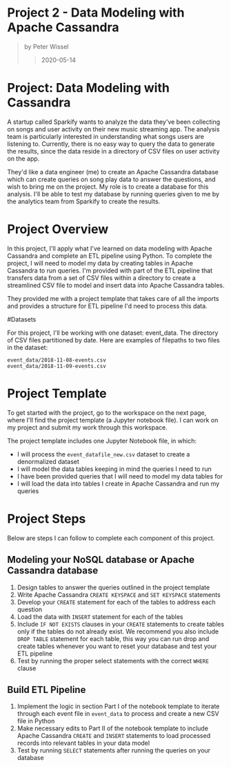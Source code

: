 # Project 2 - Data Modeling with Apache Cassandra
> by Peter Wissel
>> 2020-05-14

# Project: Data Modeling with Cassandra

A startup called Sparkify wants to analyze the data they've been collecting on songs and user activity on their new 
music streaming app. The analysis team is particularly interested in understanding what songs users are listening to. 
Currently, there is no easy way to query the data to generate the results, since the data reside in a directory of CSV 
files on user activity on the app.

They'd like a data engineer (me) to create an Apache Cassandra database which can create queries on song play data to 
answer the questions, and wish to bring me on the project. My role is to create a database for this analysis. I'll be able 
to test my database by running queries given to me by the analytics team from Sparkify to create the results.

# Project Overview

In this project, I'll apply what I've learned on data modeling with Apache Cassandra and complete an ETL pipeline 
using Python. To complete the project, I will need to model my data by creating tables in Apache Cassandra to run 
queries. I'm provided with part of the ETL pipeline that transfers data from a set of CSV files within a directory 
to create a streamlined CSV file to model and insert data into Apache Cassandra tables.

They provided me with a project template that takes care of all the imports and provides a structure for ETL 
pipeline I'd need to process this data.

#Datasets

For this project, I'll be working with one dataset: event_data. The directory of CSV files partitioned by date. Here 
are examples of filepaths to two files in the dataset:

    event_data/2018-11-08-events.csv
    event_data/2018-11-09-events.csv

# Project Template

To get started with the project, go to the workspace on the next page, where I'll find the project template (a Jupyter 
notebook file). I can work on my project and submit my work through this workspace.

The project template includes one Jupyter Notebook file, in which:

- I will process the `event_datafile_new.csv` dataset to create a denormalized dataset
- I will model the data tables keeping in mind the queries I need to run
- I have been provided queries that I will need to model my data tables for
- I will load the data into tables I create in Apache Cassandra and run my queries

# Project Steps

Below are steps I can follow to complete each component of this project.

## Modeling your NoSQL database or Apache Cassandra database

1. Design tables to answer the queries outlined in the project template
2. Write Apache Cassandra `CREATE KEYSPACE` and `SET KEYSPACE` statements
3. Develop your `CREATE` statement for each of the tables to address each question
4. Load the data with `INSERT` statement for each of the tables
5. Include `IF NOT EXISTS` clauses in your `CREATE` statements to create tables only if the tables do not already exist. 
We recommend you also include `DROP TABLE` statement for each table, this way you can run drop and create tables 
whenever you want to reset your database and test your ETL pipeline
6. Test by running the proper select statements with the correct `WHERE` clause

## Build ETL Pipeline

1. Implement the logic in section Part I of the notebook template to iterate through each event file in `event_data` to 
process and create a new CSV file in Python
2. Make necessary edits to Part II of the notebook template to include Apache Cassandra `CREATE` and `INSERT` statements 
to load processed records into relevant tables in your data model
3. Test by running `SELECT` statements after running the queries on your database
